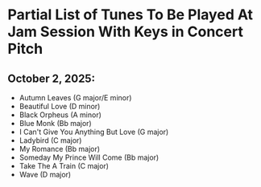 # Partial List of Tunes To Be Played At Jam Session With Keys in Concert Pitch

## October 2, 2025: 
- Autumn Leaves (G major/E minor)
- Beautiful Love (D minor)
- Black Orpheus (A minor)
- Blue Monk (Bb major)
- I Can't Give You Anything But Love (G major)
- Ladybird (C major)
- My Romance (Bb major)
- Someday My Prince Will Come (Bb major)
- Take The A Train (C major)
- Wave (D major)
